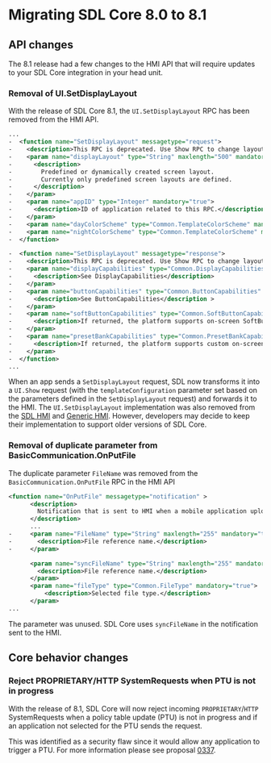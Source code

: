 # Migrating SDL Core 8.0 to 8.1

## API changes

The 8.1 release had a few changes to the HMI API that will require updates to your SDL Core integration in your head unit.

### Removal of UI.SetDisplayLayout

With the release of SDL Core 8.1, the `UI.SetDisplayLayout` RPC has been removed from the HMI API.

```xml
...
-  <function name="SetDisplayLayout" messagetype="request">
-    <description>This RPC is deprecated. Use Show RPC to change layout.</description>
-    <param name="displayLayout" type="String" maxlength="500" mandatory="true">
-      <description>
-        Predefined or dynamically created screen layout.
-        Currently only predefined screen layouts are defined.
-      </description>
-    </param>
-    <param name="appID" type="Integer" mandatory="true">
-      <description>ID of application related to this RPC.</description>
-    </param>
-    <param name="dayColorScheme" type="Common.TemplateColorScheme" mandatory="false"></param>
-    <param name="nightColorScheme" type="Common.TemplateColorScheme" mandatory="false"></param>
-  </function>

-  <function name="SetDisplayLayout" messagetype="response">
-    <description>This RPC is deprecated. Use Show RPC to change layout.</description>
-    <param name="displayCapabilities" type="Common.DisplayCapabilities" mandatory="false">
-      <description>See DisplayCapabilities</description>
-    </param>
-    <param name="buttonCapabilities" type="Common.ButtonCapabilities" minsize="1" maxsize="100" array="true" mandatory="false">
-      <description>See ButtonCapabilities</description >
-    </param>
-    <param name="softButtonCapabilities" type="Common.SoftButtonCapabilities" minsize="1" maxsize="100" array="true" mandatory="false">
-      <description>If returned, the platform supports on-screen SoftButtons; see SoftButtonCapabilities.</description >
-    </param>
-    <param name="presetBankCapabilities" type="Common.PresetBankCapabilities" mandatory="false">
-      <description>If returned, the platform supports custom on-screen Presets; see PresetBankCapabilities.</description >
-    </param>
-  </function>
...
```

When an app sends a `SetDisplayLayout` request, SDL now transforms it into a `UI.Show` request (with the `templateConfiguration` parameter set based on the parameters defined in the `SetDisplayLayout` request) and forwards it to the HMI. The `UI.SetDisplayLayout` implementation was also removed from the [SDL HMI](https://github.com/smartdevicelink/sdl_hmi/pull/664) and [Generic HMI](https://github.com/smartdevicelink/generic_hmi/pull/499). However, developers may decide to keep their implementation to support older versions of SDL Core.

### Removal of duplicate parameter from BasicCommunication.OnPutFile

The duplicate parameter `FileName` was removed from the `BasicCommunication.OnPutFile` RPC in the HMI API

```xml
<function name="OnPutFile" messagetype="notification" >
      <description>
        Notification that is sent to HMI when a mobile application uploads a file
      </description>
      ...
-     <param name="FileName" type="String" maxlength="255" mandatory="true">
-       <description>File reference name.</description>
-     </param>

      <param name="syncFileName" type="String" maxlength="255" mandatory="true">
        <description>File reference name.</description>
      </param>
      <param name="fileType" type="Common.FileType" mandatory="true">
          <description>Selected file type.</description>
      </param>
...
```

The parameter was unused. SDL Core uses `syncFileName` in the notification sent to the HMI.

## Core behavior changes

### Reject PROPRIETARY/HTTP SystemRequests when PTU is not in progress

With the release of 8.1, SDL Core will now reject incoming `PROPRIETARY`/`HTTP` SystemRequests when a policy table update (PTU) is not in progress and if an application not selected for the PTU sends the request.

This was identified as a security flaw since it would allow any application to trigger a PTU. For more information please see proposal [0337](https://github.com/smartdevicelink/sdl_evolution/blob/master/proposals/0337-reject-proprietary-http-systemrequests-when-ptu-not-in-progress.md#motivation).


